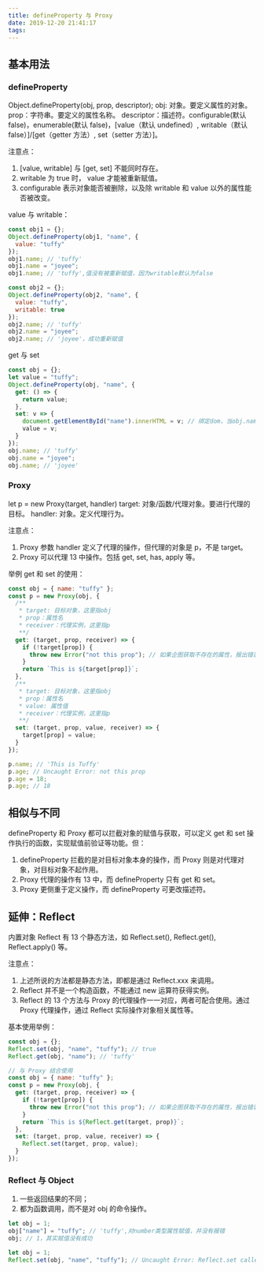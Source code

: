 ```yaml
---
title: defineProperty 与 Proxy
date: 2019-12-20 21:41:17
tags:
---
```


## 基本用法

### defineProperty

Object.defineProperty(obj, prop, descriptor);
obj: 对象。要定义属性的对象。
prop：字符串。要定义的属性名称。
descriptor：描述符。configurable(默认 false)，enumerable(默认 false)，[value（默认 undefined）, writable（默认 false）]/[get（getter 方法）, set（setter 方法）]。

注意点：

1. [value, writable] 与 [get, set] 不能同时存在。
2. writable 为 true 时， value 才能被重新赋值。
3. configurable 表示对象能否被删除，以及除 writable 和 value 以外的属性能否被改变。

value 与 writable：

```js
const obj1 = {};
Object.defineProperty(obj1, "name", {
  value: "tuffy"
});
obj1.name; // 'tuffy'
obj1.name = "joyee";
obj1.name; // 'tuffy',值没有被重新赋值，因为writable默认为false

const obj2 = {};
Object.defineProperty(obj2, "name", {
  value: "tuffy",
  writable: true
});
obj2.name; // 'tuffy'
obj2.name = "joyee";
obj2.name; // 'joyee'，成功重新赋值
```

get 与 set

```js
const obj = {};
let value = "tuffy";
Object.defineProperty(obj, "name", {
  get: () => {
    return value;
  },
  set: v => {
    document.getElementById("name").innerHTML = v; // 绑定dom，当obj.name被重新赋值时，相应的dom内容也自动修改
    value = v;
  }
});
obj.name; // 'tuffy'
obj.name = "joyee";
obj.name; // 'joyee'
```

### Proxy

let p = new Proxy(target, handler)
target: 对象/函数/代理对象。要进行代理的目标。
handler: 对象。定义代理行为。

注意点：

1. Proxy 参数 handler 定义了代理的操作，但代理的对象是 p，不是 target。
2. Proxy 可以代理 13 中操作。包括 get, set, has, apply 等。

举例 get 和 set 的使用：

```js
const obj = { name: "tuffy" };
const p = new Proxy(obj, {
  /**
   * target: 目标对象，这里指obj
   * prop：属性名
   * receiver：代理实例，这里指p
   **/
  get: (target, prop, receiver) => {
    if (!target[prop]) {
      throw new Error("not this prop"); // 如果企图获取不存在的属性，报出错误
    }
    return `This is ${target[prop]}`;
  },
  /**
   * target: 目标对象，这里指obj
   * prop：属性名
   * value: 属性值
   * receiver：代理实例，这里指p
   **/
  set: (target, prop, value, receiver) => {
    target[prop] = value;
  }
});

p.name; // 'This is Tuffy'
p.age; // Uncaught Error: not this prop
p.age = 18;
p.age; // 18
```

## 相似与不同

defineProperty 和 Proxy 都可以拦截对象的赋值与获取，可以定义 get 和 set 操作执行的函数，实现赋值前验证等功能。但：

1. defineProperty 拦截的是对目标对象本身的操作，而 Proxy 则是对代理对象，对目标对象不起作用。
2. Proxy 代理的操作有 13 中，而 defineProperty 只有 get 和 set。
3. Proxy 更侧重于定义操作，而 defineProperty 可更改描述符。

## 延伸：Reflect

内置对象 Reflect 有 13 个静态方法，如 Reflect.set(), Reflect.get(), Reflect.apply() 等。

注意点：

1. 上述所说的方法都是静态方法，即都是通过 Reflect.xxx 来调用。
2. Reflect 并不是一个构造函数，不能通过 new 运算符获得实例。
3. Reflect 的 13 个方法与 Proxy 的代理操作一一对应，两者可配合使用。通过 Proxy 代理操作，通过 Reflect 实际操作对象相关属性等。

基本使用举例：

```js
const obj = {};
Reflect.set(obj, "name", "tuffy"); // true
Reflect.get(obj, "name"); // 'tuffy'

// 与 Proxy 结合使用
const obj = { name: "tuffy" };
const p = new Proxy(obj, {
  get: (target, prop, receiver) => {
    if (!target[prop]) {
      throw new Error("not this prop"); // 如果企图获取不存在的属性，报出错误
    }
    return `This is ${Reflect.get(target, prop)}`;
  },
  set: (target, prop, value, receiver) => {
    Reflect.set(target, prop, value);
  }
});
```

### Reflect 与 Object

1. 一些返回结果的不同；
2. 都为函数调用，而不是对 obj 的命令操作。

```js
let obj = 1;
obj["name"] = "tuffy"; // 'tuffy',对number类型属性赋值，并没有报错
obj; // 1，其实赋值没有成功

let obj = 1;
Reflect.set(obj, "name", "tuffy"); // Uncaught Error: Reflect.set called on non-object
```

